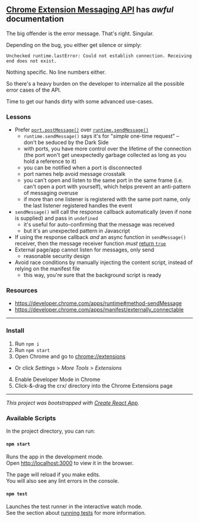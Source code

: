 ## [Chrome Extension Messaging API](https://developer.chrome.com/extensions/messaging) has *awful* documentation
The big offender is the error message. That's right. Singular.

Depending on the bug, you either get silence or simply:

```
Unchecked runtime.lastError: Could not establish connection. Receiving end does not exist.
```

Nothing specific. No line numbers either.

So there's a heavy burden on the developer to internalize all the possible error cases of the API.

Time to get our hands dirty with some advanced use-cases.

### Lessons
- Prefer [`port.postMessage()`](https://developer.chrome.com/apps/messaging#connect) over [`runtime.sendMessage()`](https://developer.chrome.com/apps/runtime#method-sendMessage)
  - `runtime.sendMessage()` says it's for "*simple* one-time request" – don't be seduced by the Dark Side
  - with ports, you have more control over the lifetime of the connection (the port won't get unexpectedly garbage collected as long as you hold a reference to it)
  - you can be notified when a port is disconnected
  - port names help avoid message crosstalk
  - you can't open and listen to the same port in the same frame (i.e. can't open a port with yourself), which helps prevent an anti-pattern of messaging overuse
  - if more than one listener is registered with the same port name, only the last listener registered handles the event
- `sendMessage()` will call the response callback automatically (even if none is supplied) and pass in `undefined`
  - it's useful for auto-confirming that the message was received
  - but it's an unexpected pattern in Javascript
- If using the response callback _and_ an async function in `sendMessage()` receiver, then the message receiver function _must_ [return `true`](https://stackoverflow.com/a/20077854/1248811)
- External page/app cannot listen for messages, only send
  - reasonable security design
- Avoid race conditions by manually injecting the content script, instead of relying on the manifest file
  - this way, you're sure that the background script is ready

### Resources
- https://developer.chrome.com/apps/runtime#method-sendMessage
- https://developer.chrome.com/apps/manifest/externally_connectable

-----

### Install

1. Run `npm i`
2. Run `npm start`
3. Open Chrome and go to [chrome://extensions](chrome://extensions)
  - Or click *Settings* > *More Tools* > *Extensions*
4. Enable Developer Mode in Chrome
5. Click-&-drag the crx/ directory into the Chrome Extensions page

-----

*This project was bootstrapped with [Create React App](https://github.com/facebook/create-react-app).*

### Available Scripts

In the project directory, you can run:

#### `npm start`

Runs the app in the development mode.<br>
Open [http://localhost:3000](http://localhost:3000) to view it in the browser.

The page will reload if you make edits.<br>
You will also see any lint errors in the console.

#### `npm test`

Launches the test runner in the interactive watch mode.<br>
See the section about [running tests](https://facebook.github.io/create-react-app/docs/running-tests) for more information.
